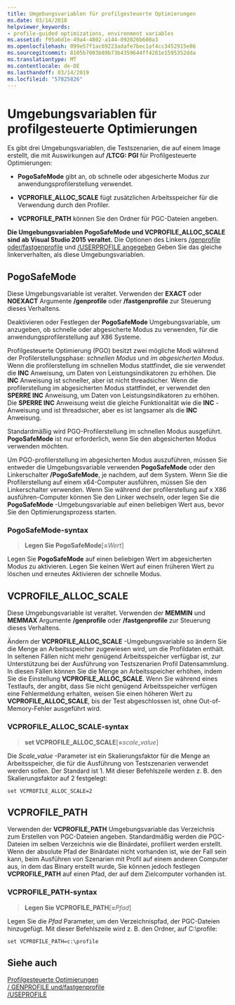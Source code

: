 ```yaml
---
title: Umgebungsvariablen für profilgesteuerte Optimierungen
ms.date: 03/14/2018
helpviewer_keywords:
- profile-guided optimizations, environment variables
ms.assetid: f95a6d1e-49a4-4802-a144-092026b600a3
ms.openlocfilehash: 099e57f1ac69223adafe7bec1af4cc3452915e86
ms.sourcegitcommit: 8105b7003b89b73b4359644ff4281e1595352dda
ms.translationtype: MT
ms.contentlocale: de-DE
ms.lasthandoff: 03/14/2019
ms.locfileid: "57825826"
---
```

# <a name="environment-variables-for-profile-guided-optimizations"></a>Umgebungsvariablen für profilgesteuerte Optimierungen

Es gibt drei Umgebungsvariablen, die Testszenarien, die auf einem Image erstellt, die mit Auswirkungen auf **/LTCG: PGI** für Profilgesteuerte Optimierungen:

- **PogoSafeMode** gibt an, ob schnelle oder abgesicherte Modus zur anwendungsprofilerstellung verwendet.

- **VCPROFILE_ALLOC_SCALE** fügt zusätzlichen Arbeitsspeicher für die Verwendung durch den Profiler.

- **VCPROFILE_PATH** können Sie den Ordner für PGC-Dateien angeben.

**Die Umgebungsvariablen PogoSafeMode und VCPROFILE_ALLOC_SCALE sind ab Visual Studio 2015 veraltet.** Die Optionen des Linkers [/genprofile oder/fastgenprofile](reference/genprofile-fastgenprofile-generate-profiling-instrumented-build.md) und [/USERPROFILE angegeben](reference/useprofile.md) Geben Sie das gleiche linkerverhalten, als diese Umgebungsvariablen.

## <a name="pogosafemode"></a>PogoSafeMode

Diese Umgebungsvariable ist veraltet. Verwenden der **EXACT** oder **NOEXACT** Argumente **/genprofile** oder **/fastgenprofile** zur Steuerung dieses Verhaltens.

Deaktivieren oder Festlegen der **PogoSafeMode** Umgebungsvariable, um anzugeben, ob schnelle oder abgesicherte Modus zu verwenden, für die anwendungsprofilerstellung auf X86 Systeme.

Profilgesteuerte Optimierung (PGO) besitzt zwei mögliche Modi während der Profilerstellungsphase: *schnellen Modus* und *im abgesicherten Modus*. Wenn die profilerstellung im schnellen Modus stattfindet, die sie verwendet die **INC** Anweisung, um Daten von Leistungsindikatoren zu erhöhen. Die **INC** Anweisung ist schneller, aber ist nicht threadsicher. Wenn die profilerstellung im abgesicherten Modus stattfindet, er verwendet den **SPERRE INC** Anweisung, um Daten von Leistungsindikatoren zu erhöhen. Die **SPERRE INC** Anweisung weist die gleiche Funktionalität wie die **INC** -Anweisung und ist threadsicher, aber es ist langsamer als die **INC** Anweisung.

Standardmäßig wird PGO-Profilerstellung im schnellen Modus ausgeführt. **PogoSafeMode** ist nur erforderlich, wenn Sie den abgesicherten Modus verwenden möchten.

Um PGO-profilerstellung im abgesicherten Modus auszuführen, müssen Sie entweder die Umgebungsvariable verwenden **PogoSafeMode** oder den Linkerschalter **/PogoSafeMode**, je nachdem, auf dem System. Wenn Sie die Profilerstellung auf einem x64-Computer ausführen, müssen Sie den Linkerschalter verwenden. Wenn Sie während der profilerstellung auf x X86 ausführen-Computer können Sie den Linker wechseln, oder legen Sie die **PogoSafeMode** -Umgebungsvariable auf einen beliebigen Wert aus, bevor Sie den Optimierungsprozess starten.

### <a name="pogosafemode-syntax"></a>PogoSafeMode-syntax

> **Legen Sie PogoSafeMode**[**=**_Wert_]

Legen Sie **PogoSafeMode** auf einen beliebigen Wert im abgesicherten Modus zu aktivieren. Legen Sie keinen Wert auf einen früheren Wert zu löschen und erneutes Aktivieren der schnelle Modus.

## <a name="vcprofileallocscale"></a>VCPROFILE_ALLOC_SCALE

Diese Umgebungsvariable ist veraltet. Verwenden der **MEMMIN** und **MEMMAX** Argumente **/genprofile** oder **/fastgenprofile** zur Steuerung dieses Verhaltens.

Ändern der **VCPROFILE_ALLOC_SCALE** -Umgebungsvariable so ändern Sie die Menge an Arbeitsspeicher zugewiesen wird, um die Profildaten enthält. In seltenen Fällen nicht mehr genügend Arbeitsspeicher verfügbar ist, zur Unterstützung bei der Ausführung von Testszenarien Profil Datensammlung. In diesen Fällen können Sie die Menge an Arbeitsspeicher erhöhen, indem Sie die Einstellung **VCPROFILE_ALLOC_SCALE**. Wenn Sie während eines Testlaufs, der angibt, dass Sie nicht genügend Arbeitsspeicher verfügen eine Fehlermeldung erhalten, weisen Sie einen höheren Wert zu **VCPROFILE_ALLOC_SCALE**, bis der Test abgeschlossen ist, ohne Out-of-Memory-Fehler ausgeführt wird.

### <a name="vcprofileallocscale-syntax"></a>VCPROFILE_ALLOC_SCALE-syntax

> **set VCPROFILE_ALLOC_SCALE**[__=__*scale_value*]

Die *Scale_value* -Parameter ist ein Skalierungsfaktor für die Menge an Arbeitsspeicher, die für die Ausführung von Testszenarien verwendet werden sollen.  Der Standard ist 1. Mit dieser Befehlszeile werden z. B. den Skalierungsfaktor auf 2 festgelegt:

`set VCPROFILE_ALLOC_SCALE=2`

## <a name="vcprofilepath"></a>VCPROFILE_PATH

Verwenden der **VCPROFILE_PATH** Umgebungsvariable das Verzeichnis zum Erstellen von PGC-Dateien angeben. Standardmäßig werden die PGC-Dateien im selben Verzeichnis wie die Binärdatei, profiliert werden erstellt. Wenn der absolute Pfad der Binärdatei nicht vorhanden ist, wie der Fall sein kann, beim Ausführen von Szenarien mit Profil auf einem anderen Computer aus, in dem das Binary erstellt wurde, Sie können jedoch festlegen **VCPROFILE_PATH** auf einen Pfad, der auf dem Zielcomputer vorhanden ist.

### <a name="vcprofilepath-syntax"></a>VCPROFILE_PATH-syntax

> **Legen Sie VCPROFILE_PATH**[**=**_Pfad_]

Legen Sie die *Pfad* Parameter, um den Verzeichnispfad, der PGC-Dateien hinzugefügt. Mit dieser Befehlszeile wird z. B. den Ordner, auf C:\profile:

`set VCPROFILE_PATH=c:\profile`

## <a name="see-also"></a>Siehe auch

[Profilgesteuerte Optimierungen](profile-guided-optimizations.md)<br/>
[/ GENPROFILE und/fastgenprofile](reference/genprofile-fastgenprofile-generate-profiling-instrumented-build.md)<br/>
[/USEPROFILE](reference/useprofile.md)<br/>
